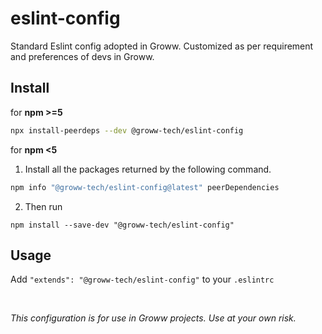 # eslint-config

Standard Eslint config adopted in Groww. Customized as per requirement and preferences of devs in Groww.

## Install
for **npm >=5**

```sh
npx install-peerdeps --dev @groww-tech/eslint-config
```

for **npm <5**

1. Install all the packages returned by the following command.

```sh
npm info "@groww-tech/eslint-config@latest" peerDependencies
```

2. Then run 

```npm install --save-dev "@groww-tech/eslint-config"```
## Usage
Add `"extends": "@groww-tech/eslint-config"` to your `.eslintrc`


<br/>

*This configuration is for use in Groww projects. Use at your own risk.*